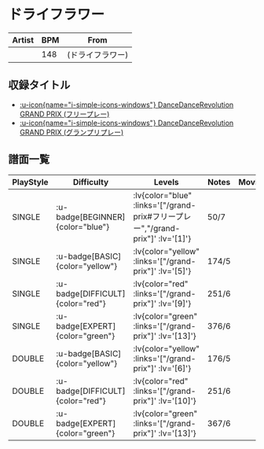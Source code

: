 # ドライフラワー

|Artist|BPM|From|
|------|---|----|
||148|(ドライフラワー)|

## 収録タイトル

- [ :u-icon{name="i-simple-icons-windows"} DanceDanceRevolution GRAND PRIX (フリープレー)](/grand-prix#フリープレー)
- [ :u-icon{name="i-simple-icons-windows"} DanceDanceRevolution GRAND PRIX (グランプリプレー)](/grand-prix)

## 譜面一覧

|PlayStyle|Difficulty|Levels|Notes|Movie|
|---------|----------|------|-----|-----|
|SINGLE| :u-badge[BEGINNER]{color="blue"} | :lv{color="blue" :links='["/grand-prix#フリープレー","/grand-prix"]' :lv='[1]'} |50/7||
|SINGLE| :u-badge[BASIC]{color="yellow"} | :lv{color="yellow" :links='["/grand-prix"]' :lv='[5]'} |174/5||
|SINGLE| :u-badge[DIFFICULT]{color="red"} | :lv{color="red" :links='["/grand-prix"]' :lv='[9]'} |251/6||
|SINGLE| :u-badge[EXPERT]{color="green"} | :lv{color="green" :links='["/grand-prix"]' :lv='[13]'} |376/6||
|DOUBLE| :u-badge[BASIC]{color="yellow"} | :lv{color="yellow" :links='["/grand-prix"]' :lv='[6]'} |176/5||
|DOUBLE| :u-badge[DIFFICULT]{color="red"} | :lv{color="red" :links='["/grand-prix"]' :lv='[10]'} |251/6||
|DOUBLE| :u-badge[EXPERT]{color="green"} | :lv{color="green" :links='["/grand-prix"]' :lv='[13]'} |367/6||

